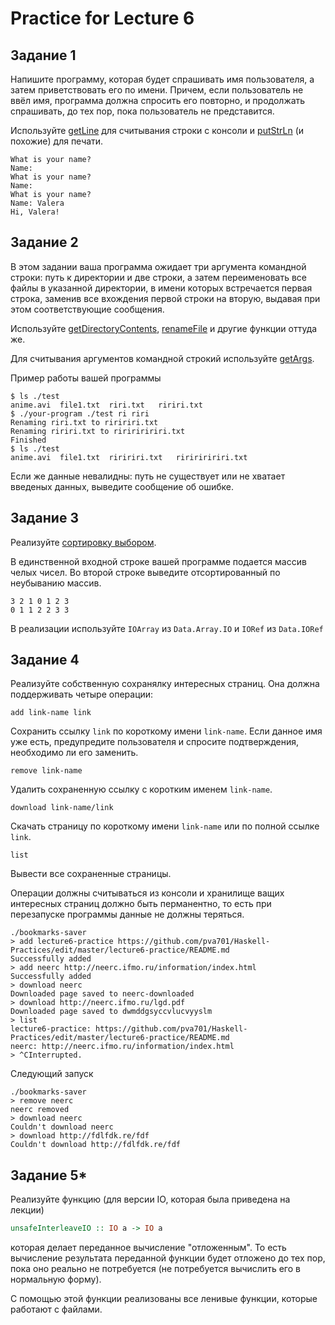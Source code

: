 # Practice for Lecture 6

## Задание 1
Напишите программу, которая будет спрашивать имя пользователя, а затем приветствовать его по имени. Причем, если пользователь не ввёл имя, программа должна спросить его повторно, и продолжать спрашивать, до тех пор, пока пользователь не представится.

Используйте [getLine](http://hackage.haskell.org/package/base-4.12.0.0/docs/Prelude.html#v:getLine) для считывания строки с консоли и [putStrLn](http://hackage.haskell.org/package/base-4.12.0.0/docs/Prelude.html#v:putStrLn) (и похожие) для печати.
```
What is your name?
Name: 
What is your name?
Name: 
What is your name?
Name: Valera
Hi, Valera!
```

## Задание 2
В этом задании ваша программа ожидает три аргумента командной строки: путь к директории и две строки, а затем переименовать все файлы в указанной директории, в имени которых встречается первая строка, заменив все вхождения первой строки на вторую, выдавая при этом соответствующие сообщения.

Используйте [getDirectoryContents](https://hackage.haskell.org/package/directory-1.2.3.1/docs/System-Directory.html#v:getDirectoryContents), [renameFile](https://hackage.haskell.org/package/directory-1.2.3.1/docs/System-Directory.html#v:renameFile) и другие функции оттуда же.

Для считывания аргументов командной строкий используйте [getArgs](http://hackage.haskell.org/package/base-4.12.0.0/docs/System-Environment.html#v:getArgs).

Пример работы вашей программы
```
$ ls ./test
anime.avi  file1.txt  riri.txt   ririri.txt
$ ./your-program ./test ri riri
Renaming riri.txt to riririri.txt
Renaming ririri.txt to riririririri.txt
Finished
$ ls ./test
anime.avi  file1.txt  riririri.txt   riririririri.txt
```
Если же данные невалидны: путь не существует или не хватает введеных данных, выведите сообщение об ошибке.

## Задание 3
Реализуйте [сортировку выбором](https://neerc.ifmo.ru/wiki/index.php?title=%D0%A1%D0%BE%D1%80%D1%82%D0%B8%D1%80%D0%BE%D0%B2%D0%BA%D0%B0_%D0%B2%D1%8B%D0%B1%D0%BE%D1%80%D0%BE%D0%BC).

В единственной входной строке вашей программе подается массив челых чисел.
Во второй строке выведите отсортированный по неубыванию массив.
```
3 2 1 0 1 2 3
0 1 1 2 2 3 3
```

В реализации используйте `IOArray` из `Data.Array.IO` и `IORef` из `Data.IORef`

## Задание 4
Реализуйте собственную сохранялку интересных страниц.
Она должна поддерживать четыре операции:
```
add link-name link
```
Сохранить ссылку `link` по короткому имени `link-name`.
Если данное имя уже есть, предупредите пользователя и спросите подтверждения, необходимо ли его заменить.

```
remove link-name
```
Удалить сохраненную ссылку с коротким именем `link-name`.

```
download link-name/link
```
Скачать страницу по короткому имени `link-name` или по полной ссылке `link`.

```
list
```
Вывести все сохраненные страницы.

Операции должны считываться из консоли и хранилище ващих интересных страниц должно быть перманентно, то есть при перезапуске программы данные не должны теряться.

```
./bookmarks-saver
> add lecture6-practice https://github.com/pva701/Haskell-Practices/edit/master/lecture6-practice/README.md
Successfully added
> add neerc http://neerc.ifmo.ru/information/index.html
Successfully added
> download neerc
Downloaded page saved to neerc-downloaded
> download http://neerc.ifmo.ru/lgd.pdf
Downloaded page saved to dwmddgsyccvlucvyyslm
> list
lecture6-practice: https://github.com/pva701/Haskell-Practices/edit/master/lecture6-practice/README.md
neerc: http://neerc.ifmo.ru/information/index.html
> ^CInterrupted.
```
Следующий запуск
```
./bookmarks-saver
> remove neerc
neerc removed
> download neerc
Couldn't download neerc
> download http://fdlfdk.re/fdf
Couldn't download http://fdlfdk.re/fdf
```

## Задание 5*
Реализуйте функцию (для версии IO, которая была приведена на лекции)
```haskell
unsafeInterleaveIO :: IO a -> IO a
``` 
которая делает переданное вычисление "отложенным".
То есть вычисление результата переданной функции будет отложено до тех пор, пока оно реально не потребуется (не потребуется вычислить его в нормальную форму).

С помощью этой функции реализованы все ленивые функции, которые работают с файлами.
